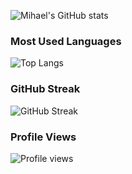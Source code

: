 ![Mihael's GitHub stats](https://github-readme-stats.vercel.app/api?username=mihael10&show_icons=true)

### Most Used Languages
![Top Langs](https://github-readme-stats.vercel.app/api/top-langs/?username=mihael10&layout=compact)

### GitHub Streak
![GitHub Streak](https://github-readme-streak-stats.herokuapp.com/?user=mihael10)

### Profile Views
![Profile views](https://komarev.com/ghpvc/?username=mihael10)
